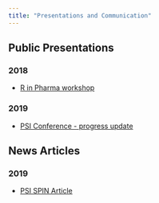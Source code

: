 ```yaml
---
title: "Presentations and Communication"
---
```


## Public Presentations

### 2018

* [R in Pharma workshop](/presentations/R_Validation_Workshop.pdf)

### 2019

* [PSI Conference - progress update](/presentations/validation_hub.pdf)

## News Articles

### 2019

* [PSI SPIN Article](/presentations/spin_r_validation.pdf)